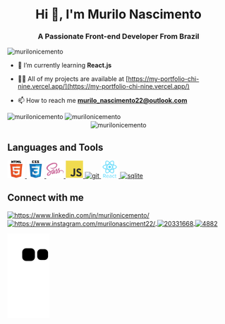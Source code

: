 <h1 align="center">Hi 👋, I'm Murilo Nascimento</h1>
<h3 align="center">A Passionate Front-end Developer From Brazil</h3>

<p align="left"> <img src="https://komarev.com/ghpvc/?username=murilonicemento&label=Profile%20views&color=0e75b6&style=flat" alt="murilonicemento" /> </p>

- 🌱 I’m currently learning **React.js**

- 👨‍💻 All of my projects are available at [https://my-portfolio-chi-nine.vercel.app/](https://my-portfolio-chi-nine.vercel.app/)

- 📫 How to reach me **murilo_nascimento22@outlook.com**

<div>
  <img height="180em" src="https://github-readme-stats.vercel.app/api?username=murilonicemento&show_icons=true&theme=dracula&locale=en" alt="murilonicemento" />
  <span align="right">
    <img height="180em" src="https://github-readme-stats.vercel.app/api/top-langs?username=murilonicemento&show_icons=true&theme=dracula&locale=en&layout=compact" alt="murilonicemento" />
  </span>
  <div align="center">
    <img align="center" src="https://github-readme-streak-stats.herokuapp.com/?user=murilonicemento&theme=dark" alt="murilonicemento" />
  </div>
</div>

## Languages and Tools

<a href="https://www.w3.org/html/" target="_blank" rel="noreferrer">
  <img src="https://raw.githubusercontent.com/devicons/devicon/master/icons/html5/html5-original-wordmark.svg" alt="html5" width="40" height="40"/>
</a>
<a href="https://www.w3schools.com/css/" target="_blank" rel="noreferrer">
  <img src="https://raw.githubusercontent.com/devicons/devicon/master/icons/css3/css3-original-wordmark.svg" alt="css3" width="40" height="40"/>
</a>
<a href="https://sass-lang.com" target="_blank" rel="noreferrer">
  <img src="https://raw.githubusercontent.com/devicons/devicon/master/icons/sass/sass-original.svg" alt="sass" width="40" height="40"/>
</a>
<a href="https://developer.mozilla.org/en-US/docs/Web/JavaScript" target="_blank" rel="noreferrer">
  <img src="https://raw.githubusercontent.com/devicons/devicon/master/icons/javascript/javascript-original.svg" alt="javascript" width="40" height="40"/>
</a>
<a href="https://git-scm.com/" target="_blank" rel="noreferrer">
  <img src="https://www.vectorlogo.zone/logos/git-scm/git-scm-icon.svg" alt="git" width="40" height="40"/>
</a>
<a href="https://reactjs.org/" target="_blank" rel="noreferrer">
  <img src="https://raw.githubusercontent.com/devicons/devicon/master/icons/react/react-original-wordmark.svg" alt="react" width="40" height="40"/>
</a>
<a href="https://www.sqlite.org/" target="_blank" rel="noreferrer">   <img src="https://www.vectorlogo.zone/logos/sqlite/sqlite-icon.svg" alt="sqlite" width="40" height="40"/>
</a>

## Connect with me

<a href="https://linkedin.com/in/https://www.linkedin.com/in/murilonicemento/" target="blank">
  <img align="center" src="https://raw.githubusercontent.com/rahuldkjain/github-profile-readme-generator/master/src/images/icons/Social/linked-in-alt.svg" alt="https://www.linkedin.com/in/murilonicemento/" height="30" width="40" />
</a>
<a href="https://instagram.com/https://www.instagram.com/murilonasciment22/" target="blank">
  <img align="center" src="https://raw.githubusercontent.com/rahuldkjain/github-profile-readme-generator/master/src/images/icons/Social/instagram.svg" alt="https://www.instagram.com/murilonasciment22/" height="30" width="40" />
</a>
<a href="https://stackoverflow.com/users/20331668" target="blank">
  <img align="center" src="https://raw.githubusercontent.com/rahuldkjain/github-profile-readme-generator/master/src/images/icons/Social/stack-overflow.svg" alt="20331668" height="30" width="40" />
</a>
<a href="https://discord.gg/4882" target="blank">
  <img align="center" src="https://raw.githubusercontent.com/rahuldkjain/github-profile-readme-generator/master/src/images/icons/Social/discord.svg" alt="4882" height="30" width="40" />
</a>

![Snake animation](https://github.com/murilonicemento/murilonicemento/blob/output/github-contribution-grid-snake.svg)
